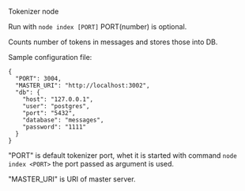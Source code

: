 Tokenizer node

Run with `node index [PORT]` 
PORT(number) is optional.

Counts number of tokens in messages and stores those into DB.

Sample configuration file: 

```
{
  "PORT": 3004,
  "MASTER_URI": "http://localhost:3002",
  "db": {
    "host": "127.0.0.1",
    "user": "postgres",
    "port": "5432",
    "database": "messages",
    "password": "1111"
  }
}
```

"PORT" is default tokenizer port, whet it is started with command `node index <PORT>` the port passed as argument is used.

"MASTER_URI" is URI of master server.
